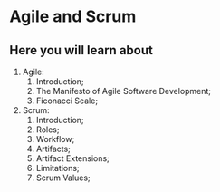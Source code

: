 # Agile and Scrum

## Here you will learn about

1. Agile:
   1. Introduction;
   2. The Manifesto of Agile Software Development;
   3. Ficonacci Scale;
2. Scrum:
   1. Introduction;
   2. Roles;
   3. Workflow;
   4. Artifacts;
   5. Artifact Extensions;
   6. Limitations;
   7. Scrum Values;

